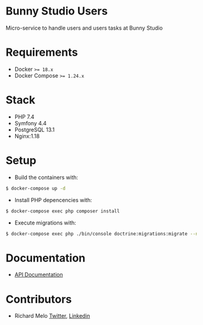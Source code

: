 Bunny Studio Users
==================

Micro-service to handle users and users tasks at Bunny Studio

Requirements
============
- Docker `>= 18.x`
- Docker Compose `>= 1.24.x`

Stack
=====

- PHP 7.4
- Symfony 4.4
- PostgreSQL 13.1
- Nginx:1.18

Setup
=====

- Build the containers with:

```sh
$ docker-compose up -d
```

- Install PHP depencencies with:

```sh
$ docker-compose exec php composer install 
``` 

- Execute migrations with:
```sh
$ docker-compose exec php ./bin/console doctrine:migrations:migrate --no-interaction
```

Documentation
=============
- [API Documentation](https://documenter.getpostman.com/view/5093068/TVev4QJs)

Contributors
============

- Richard Melo [Twitter](https://twitter.com/allucardster), [Linkedin](https://www.linkedin.com/in/richardmelo)